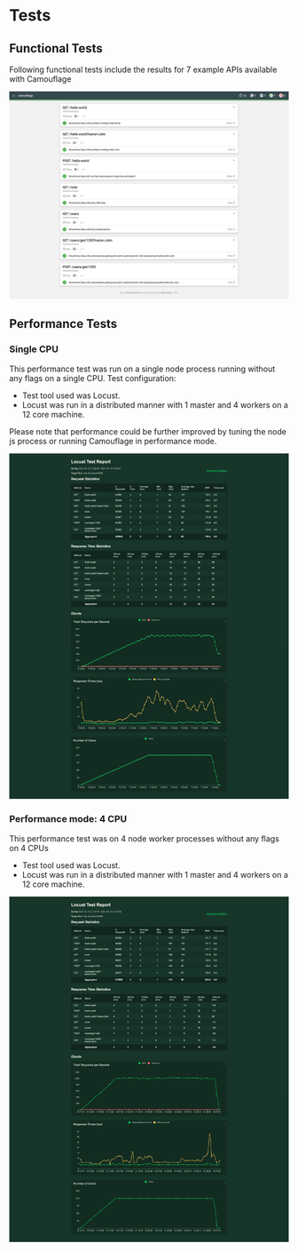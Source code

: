 # Tests

## Functional Tests

Following functional tests include the results for 7 example APIs available with Camouflage

![Camouflage-FunctionalTestResults](Camouflage-FunctionalTestResults.png)

## Performance Tests

### Single CPU

This performance test was run on a single node process running without any flags on a single CPU.
Test configuration:

- Test tool used was Locust.
- Locust was run in a distributed manner with 1 master and 4 workers on a 12 core machine.

Please note that performance could be further improved by tuning the node js process or running Camouflage in performance mode.

![Camouflage-PerfTestResults](Camouflage-PerfTestResults.png)

### Performance mode: 4 CPU

This performance test was on 4 node worker processes without any flags on 4 CPUs

- Test tool used was Locust.
- Locust was run in a distributed manner with 1 master and 4 workers on a 12 core machine.

![Camouflage-PerfTestResults-2](Camouflage-PerfTestResults-2.png)

